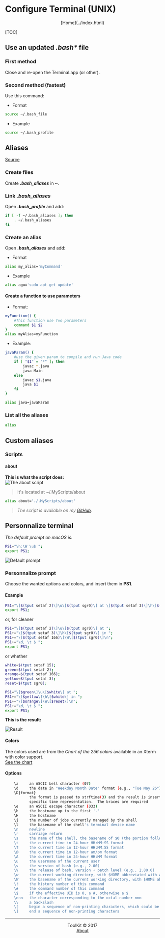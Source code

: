 # Configure Terminal (UNIX)
<center>[Home](../index.html)</center>

[TOC]

## Use an updated **_.bash\*_** file

### First method

Close and re-open the Terminal.app (or other).

### Second method (fastest)

Use this command:

- Format

```bash
source ~/.bash_file
```

- Example

```bash
source ~/.bash_profile
```

## Aliases

[Source](https://doc.ubuntu-fr.org/alias)

### Create files

Create **_.bash\_aliases_** in **~**.

### Link _.bash\_aliases_

Open **_.bash\_profile_** and add:

```bash
if [ -f ~/.bash_aliases ]; then
    . ~/.bash_aliases
fi
```

### Create an alias

Open **_.bash\_aliases_** and add:

- Format  

```bash
alias my_alias='myCommand'
```

- Example  

```bash
alias agu='sudo apt-get update'
```

#### Create a function to use parameters

- Format:

```bash
myFunction() {
	#This function use Two parameters
	command $1 $2
}
alias myAlias=myFunction
```

- Example:

```bash
javaParam() {
	#use the given param to compile and run Java code
	if [ "$1" = "*" ]; then
		javac *.java
		java Main
	else
		javac $1.java
		java $1
	fi
}

alias java=javaParam
```

### List all the aliases

```bash
alias
```

## Custom aliases

### Scripts

#### about

**This is what the script does:**  
![The about script](../img/UNIX/about.png "The about script")

> It's located at ~/.MyScripts/about

```bash
alias about='./.MyScripts/about'
```

> _The script is available on my [GitHub](https://github.com/Harchytekt/about)._

## Personnalize terminal

_The default prompt on macOS is:_  

```bash
PS1="\h:\W \u$ ";
export PS1;
```

![Default prompt](../img/UNIX/DefaultPrompt.png "Default prompt")

### Personnalize prompt
Choose the wanted options and colors, and insert them in **PS1**.

#### Example

```bash
PS1="\[$(tput setaf 2)\]\u\[$(tput sgr0)\] at \[$(tput setaf 3)\]\h\[$(tput sgr0)\] in \[$(tput setaf 166)\]\W\[$(tput sgr0)\]\n\d, \t $ ";
export PS1;
```

or, for cleaner

```bash
PS1="\[$(tput setaf 2)\]\u\[$(tput sgr0)\] at ";
PS1+="\[$(tput setaf 3)\]\h\[$(tput sgr0)\] in ";
PS1+="\[$(tput setaf 166)\]\W\[$(tput sgr0)\]\n";
PS1+="\d, \t $ ";
export PS1;
```

or whether

```bash
white=$(tput setaf 15);
green=$(tput setaf 2);
orange=$(tput setaf 166);
yellow=$(tput setaf 3);
reset=$(tput sgr0);

PS1="\[$green\]\u\[$white\] at ";
PS1+="\[$yellow\]\h\[$white\] in ";
PS1+="\[$orange\]\W\[$reset\]\n";
PS1+="\d, \t $ ";
export PS1;
```

**This is the result:**  

![Result](../img/UNIX/PersonnalizedPrompt.png "Personnalized prompt")
#### Colors

The colors used are from the _Chart of the 256 colors_ available in an Xterm with color support.  
[See the chart](https://upload.wikimedia.org/wikipedia/commons/1/15/Xterm_256color_chart.svg)

#### Options

```bash
	\a     an ASCII bell character (07)
    \d     the date in "Weekday Month Date" format (e.g., "Tue May 26")
    \D{format}
           the format is passed to strftime(3) and the result is inserted into the prompt string; an empty format results in a locale-
           specific time representation.  The braces are required
    \e     an ASCII escape character (033)
    \h     the hostname up to the first '.'
    \H     the hostname
    \j     the number of jobs currently managed by the shell
    \l     the basename of the shell's terminal device name
    \n     newline
    \r     carriage return
    \s     the name of the shell, the basename of $0 (the portion following the final slash)
    \t     the current time in 24-hour HH:MM:SS format
    \T     the current time in 12-hour HH:MM:SS format
    \@     the current time in 12-hour am/pm format
    \A     the current time in 24-hour HH:MM format
    \u     the username of the current user
    \v     the version of bash (e.g., 2.00)
    \V     the release of bash, version + patch level (e.g., 2.00.0)
    \w     the current working directory, with $HOME abbreviated with a tilde (uses the value of the PROMPT_DIRTRIM variable)
    \W     the basename of the current working directory, with $HOME abbreviated with a tilde
    \!     the history number of this command
    \#     the command number of this command
    \$     if the effective UID is 0, a #, otherwise a $
    \nnn   the character corresponding to the octal number nnn
    \\     a backslash
    \[     begin a sequence of non-printing characters, which could be used to embed a terminal control sequence into the prompt
    \]     end a sequence of non-printing characters
```


***

<center>ToolKit © 2017</center><center><a href="http://alexandre-ducobu.esy.es/En">About</a> </center>

